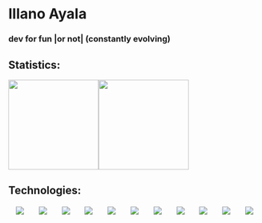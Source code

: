 # Illano Ayala

### dev for fun |or not| (constantly evolving)

## Statistics:

<div style="display: flex;" align=center>
    <img height="180em" src="https://github-readme-stats.vercel.app/api?username=IllanoAyala&show_icons=true&theme=transparent">
    <img height="180em" src="https://github-readme-stats.vercel.app/api/top-langs/?username=IllanoAyala&layout=compact&theme=transparent">
</div>


## Technologies:

<div style="display: flex; align-items: center; justify-content: space-around; margin-top: 20px;">
    <img src="https://img.shields.io/badge/javascript-%23323330.svg?style=for-the-badge&logo=javascript&logoColor=%23F7DF1E" />
    <img src="https://img.shields.io/badge/TypeScript-%23007ACC?style=for-the-badge&logo=typescript&logoColor=white" />
    <img src="https://img.shields.io/badge/html5-%23E34F26.svg?style=for-the-badge&logo=html5&logoColor=white" />
    <img src="https://img.shields.io/badge/css3-%231572B6.svg?style=for-the-badge&logo=css3&logoColor=white" />
    <img src="https://img.shields.io/badge/mysql-%2300f.svg?style=for-the-badge&logo=mysql&logoColor=white" />
    <img src="https://img.shields.io/badge/sqlite-%2307405e.svg?style=for-the-badge&logo=sqlite&logoColor=white" />
    <img src="https://img.shields.io/badge/PHP-777BB4?style=for-the-badge&logo=php&logoColor=white" />
    <img src="https://img.shields.io/badge/Laravel-FF2D20?style=for-the-badge&logo=laravel&logoColor=white" />
    <img src="https://img.shields.io/badge/React-gray?style=for-the-badge&logo=react"/> 
    <img src="https://img.shields.io/badge/c++-%2300599C.svg?style=for-the-badge&logo=c%2B%2B&logoColor=white" />
    <img src="https://img.shields.io/badge/-Arduino-00979D?style=for-the-badge&logo=Arduino&logoColor=white" />
    
<!--   <img align="center" alt="Illano-Js" height="30" width="30" src="https://raw.githubusercontent.com/devicons/devicon/master/icons/javascript/javascript-original.svg" title="JavaScript">
  <img align="center" alt="Illano-HTML" height="30" width="30" src="https://raw.githubusercontent.com/devicons/devicon/master/icons/html5/html5-original.svg" title="HTML">
  <img align="center" alt="Illano-CSS" height="30" width="30" src="https://raw.githubusercontent.com/devicons/devicon/master/icons/css3/css3-original.svg" title="CSS">
  <img align="center" alt="Illano-ReactNative" height="30" width="30" src="https://github.com/devicons/devicon/blob/master/icons/react/react-original.svg" title="React Native">
  <img align="center" alt="Illano-Java" height="30" width="30" src="https://github.com/devicons/devicon/blob/master/icons/java/java-plain.svg" title="Java">
  <img align="center" alt="Illano-PHP" height="40" width="40" src="https://github.com/devicons/devicon/blob/master/icons/php/php-original.svg" title="PHP">
  <img align="center" alt="Illano-mysql" height="40" width="40" src="https://raw.githubusercontent.com/devicons/devicon/master/icons/mysql/mysql-original-wordmark.svg" title="MySQL"> -->
</div>

